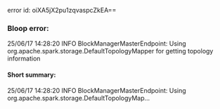 error id: oiXA5jX2pu1zqvaspcZkEA==
### Bloop error:

25/06/17 14:28:20 INFO BlockManagerMasterEndpoint: Using org.apache.spark.storage.DefaultTopologyMapper for getting topology information
#### Short summary: 

25/06/17 14:28:20 INFO BlockManagerMasterEndpoint: Using org.apache.spark.storage.DefaultTopologyMap...